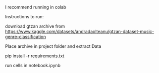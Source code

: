 I recommend running in colab

Instructions to run:

download gtzan archive from https://www.kaggle.com/datasets/andradaolteanu/gtzan-dataset-music-genre-classification

Place archive in project folder and extract Data

pip install -r requirements.txt

run cells in notebook.ipynb
